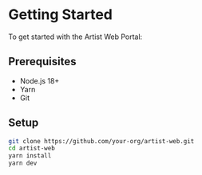 # Getting Started

To get started with the Artist Web Portal:

## Prerequisites

- Node.js 18+
- Yarn
- Git

## Setup

```bash
git clone https://github.com/your-org/artist-web.git
cd artist-web
yarn install
yarn dev

